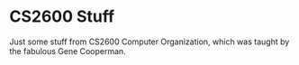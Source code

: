 CS2600 Stuff
============

Just some stuff from CS2600 Computer Organization, which was taught by the fabulous Gene Cooperman.
